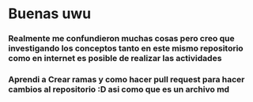 # Buenas uwu

### Realmente me confundieron muchas cosas pero creo que investigando los conceptos tanto en este mismo repositorio como en internet es posible de realizar las actividades

### Aprendi a Crear ramas y como hacer pull request para hacer cambios al repositorio :D asi como que es un archivo md
